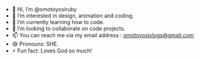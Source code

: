 - 👋 Hi, I’m @omotoyosiruby
- 👀 I’m interested in design, animation and coding.
- 🌱 I’m currently learning how to code.
- 💞️ I’m looking to collaborate on code projects.
- 📫 You can reach me via my email address : omotoyosivlogs@gmail.com
- 😄 Pronouns: SHE.
- ⚡ Fun fact: Loves God so much!

<!---
omotoyosiruby/omotoyosiruby is a ✨ special ✨ repository because its `README.md` (this file) appears on your GitHub profile.
You can click the Preview link to take a look at your changes.
--->
